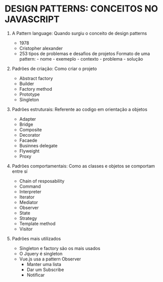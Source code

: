 # DESIGN PATTERNS: CONCEITOS NO JAVASCRIPT

1. A Pattern language: Quando surgiu o conceito de design patterns
	- 1978
	- Cristopher alexander
	- 253 tipos de problemas e desafios de projetos
		Formato de uma pattern:
			- nome
			- exemeplo
			- contexto
			- problema
			- solução

2. Padrões de criação: Como criar o projeto
	- Abstract factory
	- Builder
	- Factory method
	- Prototype
	- Singleton

3. Padrões estruturais: Referente ao codigo em orientação a objetos
	- Adapter
	- Bridge
	- Composite
	- Decorator
	- Facaede
	- Businnes delegate
	- Flyweight
	- Proxy

4. Padrões comportamentais: Como as classes e objetos se comportam entre sí
	- Chain of resposability
	- Command
	- Interpreter
	- Iterator
	- Mediator
	- Observer
	- State
	- Strategy
	- Template method
	- Visitor

5. Padrões mais utilizados
	- Singleton e factory são os mais usados
	- O Jquery é singleton
	- Vue.js usa a pattern Observer
		- Manter uma lista
		- Dar um Subscribe
		- Notificar

